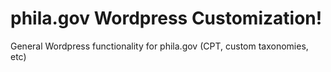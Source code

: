 phila.gov Wordpress Customization!
====================

General Wordpress functionality for phila.gov (CPT, custom taxonomies, etc)
